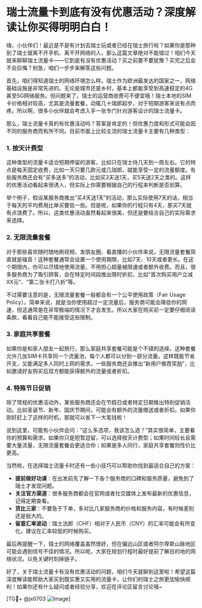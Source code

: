 # 瑞士流量卡到底有没有优惠活动？深度解读让你买得明明白白！

嗨，小伙伴们！最近是不是有计划去瑞士玩或者已经在瑞士旅行啦？如果你是那种到了瑞士就离不开手机、离不开网络的人，那么这篇文章绝对不能错过！咱们今天就来聊聊瑞士流量卡——它到底有没有优惠活动？买之前要不要犹豫？买完之后会不会后悔？别急，咱们一步步来解答这些问题。

首先，咱们得知道瑞士的网络环境怎么样。瑞士作为欧洲最发达的国家之一，网络基础设施是非常先进的。无论是城市还是乡村，基本上都能享受到高速稳定的4G甚至5G网络服务。但问题来了，瑞士的运营商收费可不便宜哦！瑞士本地的SIM卡价格相对较高，尤其是流量套餐，动辄几十瑞郎起步，对于短期游客来说有点肉疼。所以啊，很多小伙伴就会考虑入手一张专门针对游客设计的瑞士流量卡。

那么，瑞士流量卡真的有优惠活动吗？答案是肯定的！但优惠力度和形式可能会因不同的服务商而有所不同。目前市面上比较主流的瑞士流量卡主要有几种类型：

### 1. **按天计费型**
这种类型的流量卡适合短期停留的游客，比如只在瑞士待几天到一周左右。它的特点是每天固定收费，比如一天只要几欧元或几瑞郎，就能享受一定的流量额度。有些服务商还会有“买多送多”的活动，比如买3天送1天，买5天送2天之类的。这样的优惠活动看起来很诱人，但实际上你需要根据自己的行程来判断是否划算。

举个例子，假设某服务商推出“买4天送1天”的活动，那么实际使用7天的话，相当于每天的平均费用比单买要低一些。但是呢，如果你的行程只有4天，那买7天就有点浪费了。所以，这类优惠活动虽然看起来很美，但还是要结合自己的实际需求来选择。

### 2. **无限流量套餐**
对于那些喜欢随时随地刷视频、发朋友圈、看直播的小伙伴来说，无限流量套餐简直就是福音！这种套餐通常会设置一个使用期限，比如7天、10天或者更长。在这个期限内，你可以尽情地使用流量，不用担心超量被限速或者额外收费。而且，很多服务商为了吸引顾客，会在特定时间段推出限时折扣，比如“首次购买用户立减XX元”、“第二张卡打八折”等。

不过需要注意的是，无限流量套餐一般都会有一个公平使用政策（Fair Usage Policy）。简单来说，就是当你使用超过一定流量后，服务商可能会降低你的网速，但这通常是在非常极端的情况下才会发生。所以大家在购买前一定要仔细阅读条款，看看自己能不能接受这些限制。

### 3. **家庭共享套餐**
如果你是和家人朋友一起旅行，那么家庭共享套餐可能是个不错的选择。这种套餐允许几张SIM卡共享同一个流量池，每个人都可以分到一部分流量。这样既能节省开支，又能满足多人同时上网的需求。一些服务商还会推出“新用户推荐奖励”，比如邀请好友购买后双方都能获得额外的流量或者折扣。

### 4. **特殊节日促销**
除了常规的优惠活动外，某些服务商还会在节假日或者特定日期推出特别促销活动。比如圣诞节、新年、国庆节期间，可能会有额外的流量赠送或者折扣。如果你刚好赶上了这样的时机，那就可以省下一大笔钱啦！

说到这里，可能有小伙伴会问：“这么多选项，我该怎么选？”其实很简单，主要看你的预算和需求。如果你只是短暂逗留，可以选择按天计费型；如果时间较长且需要大量流量，无限流量套餐会更适合你；如果是多人同行，家庭共享套餐则性价比更高。

当然啦，在选择瑞士流量卡时还有一些小技巧可以帮助你找到最适合自己的方案：

- **提前做好功课**：在出发前先了解一下各个服务商的口碑和服务质量，避免到了瑞士才发现问题。
- **关注官方渠道**：很多服务商都会在官网或者社交媒体上发布最新的优惠信息，记得定期查看。
- **货比三家**：不要急于下单，多对比几家服务商的价格和服务内容，有时候差别还是挺大的。
- **留意汇率波动**：瑞士法郎（CHF）相对于人民币（CNY）的汇率可能会有所变化，建议在汇率较低的时候购买。

最后再提醒一下，瑞士的网络覆盖虽然很好，但在偏远山区或者阿尔卑斯山脉地区可能会遇到信号不佳的情况。所以呢，大家在规划行程时最好提前了解目的地的网络状况，以免关键时刻掉链子。

好了，关于瑞士流量卡有没有优惠活动的问题，咱们今天就聊到这里啦！希望这篇深度解读能帮助大家买到既实惠又实用的流量卡，让你们的瑞士之旅更加愉快顺利！如果你还有什么疑问或者经验分享，欢迎在评论区留言讨论哦~

[TG💪+ @jx0703 ![Image](https://github.com/user-attachments/assets/dbca1d08-cadb-493c-b0ec-ad6f7a83f270)]